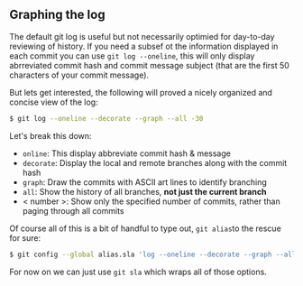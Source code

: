 ## Graphing the log 

The default git log is useful but not necessarily optimied for day-to-day reviewing of history. If you need a subsef ot the information displayed in each commit you can use `git log --oneline`, this will only display abrreviated commit hash and commit message subject (that are the first 50 characters of your commit message). 

But lets get interested, the following will proved a nicely organized and concise view of the log:

```bash
$ git log --oneline --decorate --graph --all -30
```

Let's break this down:

* `online`: This display abbreviate commit hash & message
* `decorate`: Display the local and remote branches along with the commit hash
* `graph`: Draw the commits with ASCII art lines to identify branching
* `all`: Show the history of all branches, **not just the current branch**
* < number >: Show only the specified number of commits, rather than paging through all commits

Of course all of this is a bit of handful to type out, `git alias`to the rescue for sure: 

```bash
$ git config --global alias.sla 'log --oneline --decorate --graph --all'
```

For now on we can just use `git sla` which wraps all of those options. 


